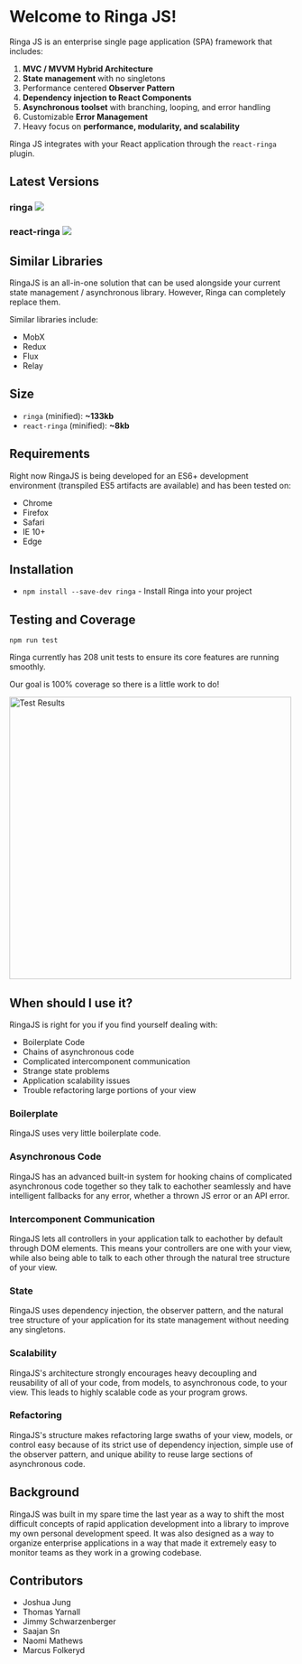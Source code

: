 # Welcome to Ringa JS!

Ringa JS is an enterprise single page application (SPA) framework that includes:

1. **MVC / MVVM Hybrid Architecture**
2. **State management** with no singletons
3. Performance centered **Observer Pattern**
4. **Dependency injection to React Components**
5. **Asynchronous toolset** with branching, looping, and error handling
6. Customizable **Error Management**
7. Heavy focus on **performance, modularity, and scalability**

Ringa JS integrates with your React application through the `react-ringa` plugin.

## Latest Versions

### ringa [<img src="https://img.shields.io/npm/v/ringa.svg"/>](http://www.github.com/joshjung/ringa)

### react-ringa [<img src="https://img.shields.io/npm/v/react-ringa.svg"/>](http://www.github.com/joshjung/react-ringa)

## Similar Libraries

RingaJS is an all-in-one solution that can be used alongside your current state management / asynchronous library. However, Ringa can completely replace them.

Similar libraries include:

* MobX
* Redux
* Flux
* Relay

## Size

* `ringa` (minified): **~133kb**
* `react-ringa` (minified): **~8kb**

## Requirements

Right now RingaJS is being developed for an ES6+ development environment (transpiled ES5 artifacts are available) and has been tested on:

* Chrome
* Firefox
* Safari
* IE 10+
* Edge

## Installation

* `npm install --save-dev ringa` - Install Ringa into your project

## Testing and Coverage

`npm run test`

Ringa currently has 208 unit tests to ensure its core features are running smoothly.

Our goal is 100% coverage so there is a little work to do!

<img src="https://i.imgur.com/G564KCy.png" alt="Test Results" style="width: 500px;"/>

## When should I use it?

RingaJS is right for you if you find yourself dealing with:

* Boilerplate Code
* Chains of asynchronous code
* Complicated intercomponent communication
* Strange state problems
* Application scalability issues
* Trouble refactoring large portions of your view

### Boilerplate

RingaJS uses very little boilerplate code. 

### Asynchronous Code

RingaJS has an advanced built-in system for hooking chains of complicated asynchronous code together so they talk to eachother seamlessly and have intelligent fallbacks for any error, whether a thrown JS error or an API error.

### Intercomponent Communication

RingaJS lets all controllers in your application talk to eachother by default through DOM elements. This means your controllers are one with your view, while also being able to talk to each other through the natural tree structure of your view.

### State

RingaJS uses dependency injection, the observer pattern, and the natural tree structure of your application for its state management without needing any singletons.

### Scalability

RingaJS's architecture strongly encourages heavy decoupling and reusability of all of your code, from models, to asynchronous code, to your view. This leads to highly scalable code as your program grows.

### Refactoring

RingaJS's structure makes refactoring large swaths of your view, models, or control easy because of its strict use of dependency injection, simple use of the observer pattern, and unique ability to reuse large sections of asynchronous code.

## Background

RingaJS was built in my spare time the last year as a way to shift the most difficult
concepts of rapid application development into a library to improve my own personal development speed. It was also designed as a way to organize enterprise
applications in a way that made it extremely easy to monitor teams as they work in a growing codebase.

## Contributors

* Joshua Jung
* Thomas Yarnall
* Jimmy Schwarzenberger
* Saajan Sn
* Naomi Mathews
* Marcus Folkeryd
